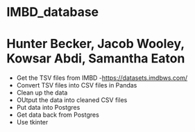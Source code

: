 # IMBD_database
# Hunter Becker, Jacob Wooley, Kowsar Abdi, Samantha Eaton
  - Get the TSV files from IMBD
      -https://datasets.imdbws.com/
  - Convert TSV files into CSV files in Pandas
  - Clean up the data 
  - OUtput the data into cleaned CSV files
  - Put data into Postgres
  - Get data back from Postgres
  - Use tkinter
